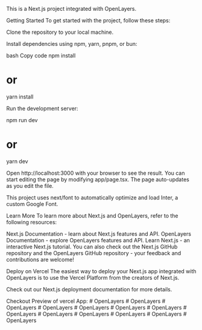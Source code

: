 This is a Next.js project integrated with OpenLayers.

Getting Started
To get started with the project, follow these steps:

Clone the repository to your local machine.

Install dependencies using npm, yarn, pnpm, or bun:

bash
Copy code
npm install

# or

yarn install

Run the development server:

npm run dev

# or

yarn dev

Open http://localhost:3000 with your browser to see the result.
You can start editing the page by modifying app/page.tsx. The page auto-updates as you edit the file.

This project uses next/font to automatically optimize and load Inter, a custom Google Font.

Learn More
To learn more about Next.js and OpenLayers, refer to the following resources:

Next.js Documentation - learn about Next.js features and API.
OpenLayers Documentation - explore OpenLayers features and API.
Learn Next.js - an interactive Next.js tutorial.
You can also check out the Next.js GitHub repository and the OpenLayers GitHub repository - your feedback and contributions are welcome!

Deploy on Vercel
The easiest way to deploy your Next.js app integrated with OpenLayers is to use the Vercel Platform from the creators of Next.js.

Check out our Next.js deployment documentation for more details.

Checkout Preview of vercel App:
#   O p e n L a y e r s  
 #   O p e n L a y e r s  
 #   O p e n L a y e r s  
 #   O p e n L a y e r s  
 #   O p e n L a y e r s  
 #   O p e n L a y e r s  
 #   O p e n L a y e r s  
 #   O p e n L a y e r s  
 #   O p e n L a y e r s  
 #   O p e n L a y e r s  
 #   O p e n L a y e r s  
 #   O p e n L a y e r s  
 #   O p e n L a y e r s  
 